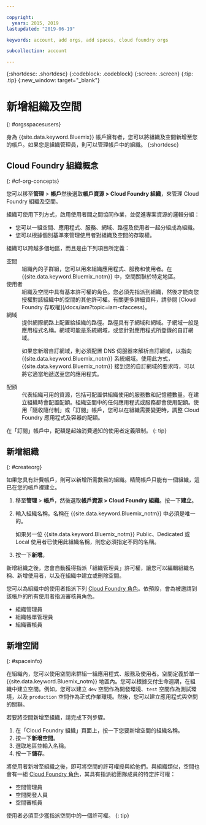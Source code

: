 ```yaml
---

copyright:
  years: 2015, 2019
lastupdated: "2019-06-19"

keywords: account, add orgs, add spaces, cloud foundry orgs

subcollection: account

---
```


{:shortdesc: .shortdesc}
{:codeblock: .codeblock}
{:screen: .screen}
{:tip: .tip}
{:new_window: target="_blank"}

# 新增組織及空間
{: #orgsspacesusers}

身為 {{site.data.keyword.Bluemix}} 帳戶擁有者，您可以將組織及空間新增至您的帳戶。如果您是組織管理員，則可以管理帳戶中的組織。
{:shortdesc}

## Cloud Foundry 組織概念
{: #cf-org-concepts}

您可以移至**管理** > **帳戶**然後選取**帳戶資源 > Cloud Foundry 組織**，來管理 Cloud Foundry 組織及空間。


組織可使用下列方式，啟用使用者間之間協同作業，並促進專案資源的邏輯分組：

   * 您可以一組空間、應用程式、服務、網域、路徑及使用者一起分組成為組織。
   * 您可以根據個別基準來管理使用者對組織及空間的存取權。

組織可以跨越多個地區，而且是由下列項目所定義：

<dl>
<dt>空間</dt>
<dd>組織內的子群組，您可以用來組織應用程式、服務和使用者。在 {{site.data.keyword.Bluemix_notm}} 中，空間關聯於特定地區。</dd>
<dt>使用者</dt>
<dd>組織及空間中具有基本許可權的角色。您必須先指派到組織，然後才能向您授權對該組織中的空間的其他許可權。有關更多詳細資料，請參閱 [Cloud Foundry 存取權](/docs/iam?topic=iam-cfaccess)。</dd>
<dt>網域</dt>
<dd>提供網際網路上配置給組織的路徑。路徑具有子網域和網域。子網域一般是應用程式名稱。網域可能是系統網域，或您針對應用程式所登錄的自訂網域。<br/>
<p>如果您新增自訂網域，則必須配置 DNS 伺服器來解析自訂網域，以指向 {{site.data.keyword.Bluemix_notm}} 系統網域。使用此方式，{{site.data.keyword.Bluemix_notm}} 接到您的自訂網域的要求時，可以將它適當地遞送至您的應用程式。</p></dd>
<dt>配額</dt>
<dd>代表組織可用的資源，包括可配置供組織使用的服務數和記憶體數量。在建立組織時會配置配額。組織空間中的任何應用程式或服務都會使用配額。使用「隨收隨付制」或「訂閱」帳戶，您可以在組織需要變更時，調整 Cloud Foundry 應用程式及容器的配額。</dd>
</dl>

在「訂閱」帳戶中，配額是起始消費通知的使用者定義限制。
{: tip}

## 新增組織
{: #createorg}

如果您具有計費帳戶，則可以新增所需數目的組織。精簡帳戶只能有一個組織，這已在您的帳戶裡建立。

1. 移至**管理** > **帳戶**，然後選取**帳戶資源 > Cloud Foundry 組織**。按一下**建立**。
2. 輸入組織名稱。名稱在 {{site.data.keyword.Bluemix_notm}} 中必須是唯一的。

   如果另一位 {{site.data.keyword.Bluemix_notm}} Public、Dedicated 或 Local 使用者已使用此組織名稱，則您必須指定不同的名稱。
3. 按一下**新增**。

新增組織之後，您會自動獲得指派「組織管理員」許可權，讓您可以編輯組織名稱、新增使用者，以及在組織中建立或刪除空間。

您可以為組織中的使用者指派下列 [Cloud Foundry 角色](/docs/iam?topic=iam-cfaccess#cfroles)。依預設，會為被邀請到該帳戶的所有使用者指派審核員角色。

   * 組織管理員
   * 組織帳單管理員
   * 組織審核員

## 新增空間
{: #spaceinfo}

在組織內，您可以使用空間來群組一組應用程式、服務及使用者。空間定義於單一 {{site.data.keyword.Bluemix_notm}} 地區內。您可以根據交付生命週期，在組織中建立空間。例如，您可以建立 `dev` 空間作為開發環境、`test` 空間作為測試環境，以及 `production` 空間作為正式作業環境。然後，您可以建立應用程式與空間的關聯。

若要將空間新增至組織，請完成下列步驟。

1. 在「Cloud Foundry 組織」頁面上，按一下您要新增空間的組織名稱。
2. 按一下**新增空間**。
3. 選取地區並輸入名稱。
4. 按一下**儲存**。

將使用者新增至組織之後，即可將空間的許可權授與給他們。與組織類似，空間也會有一組 [Cloud Foundry 角色](/docs/iam?topic=iam-cfaccess#cfroles)，其具有指派給團隊成員的特定許可權：

  * 空間管理員
  * 空間開發人員
  * 空間審核員

使用者必須至少獲指派空間中的一個許可權。
{: tip}
